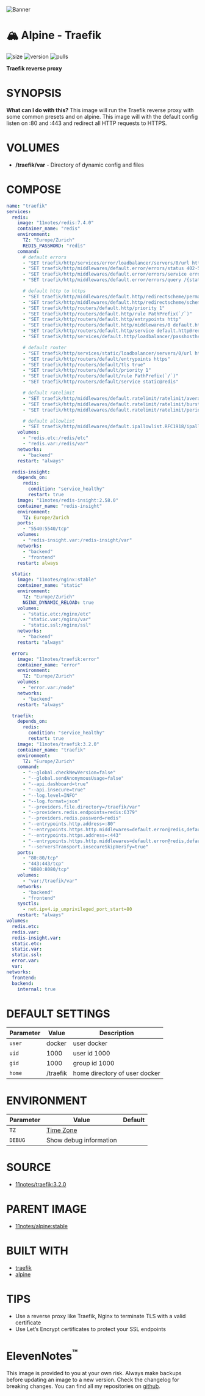 ![Banner](https://github.com/11notes/defaults/blob/main/static/img/banner.png?raw=true)

# 🏔️ Alpine - Traefik
![size](https://img.shields.io/docker/image-size/11notes/traefik/3.2.0?color=0eb305) ![version](https://img.shields.io/docker/v/11notes/traefik/3.2.0?color=eb7a09) ![pulls](https://img.shields.io/docker/pulls/11notes/traefik?color=2b75d6)

**Traefik reverse proxy**

# SYNOPSIS
**What can I do with this?** This image will run the Traefik reverse proxy with some common presets and on alpine. This image will with the default config listen on :80 and :443 and redirect all HTTP requests to HTTPS.

# VOLUMES
* **/traefik/var** - Directory of dynamic config and files

# COMPOSE
```yaml
name: "traefik"
services:
  redis:
    image: "11notes/redis:7.4.0"
    container_name: "redis"
    environment:
      TZ: "Europe/Zurich"
      REDIS_PASSWORD: "redis"
    command:
      # default errors
      - "SET traefik/http/services/error/loadbalancer/servers/0/url https://error:8443"
      - "SET traefik/http/middlewares/default.error/errors/status 402-599"
      - "SET traefik/http/middlewares/default.error/errors/service error@redis"
      - "SET traefik/http/middlewares/default.error/errors/query /{status}"

      # default http to https
      - "SET traefik/http/middlewares/default.http/redirectscheme/permanent true"
      - "SET traefik/http/middlewares/default.http/redirectscheme/scheme https"
      - "SET traefik/http/routers/default.http/priority 1"
      - "SET traefik/http/routers/default.http/rule PathPrefix(`/`)"
      - "SET traefik/http/routers/default.http/entrypoints http"
      - "SET traefik/http/routers/default.http/middlewares/0 default.http"
      - "SET traefik/http/routers/default.http/service default.http@redis"
      - "SET traefik/http/services/default.http/loadbalancer/passhostheader true"

      # default router
      - "SET traefik/http/services/static/loadbalancer/servers/0/url https://static:8443"
      - "SET traefik/http/routers/default/entrypoints https"
      - "SET traefik/http/routers/default/tls true"
      - "SET traefik/http/routers/default/priority 1"
      - "SET traefik/http/routers/default/rule PathPrefix(`/`)"
      - "SET traefik/http/routers/default/service static@redis"

      # default ratelimit
      - "SET traefik/http/middlewares/default.ratelimit/ratelimit/average 100"
      - "SET traefik/http/middlewares/default.ratelimit/ratelimit/burst 120"
      - "SET traefik/http/middlewares/default.ratelimit/ratelimit/period 1s"

      # default allowlist
      - "SET traefik/http/middlewares/default.ipallowlist.RFC1918/ipallowlist/sourcerange 10.0.0.0/8,172.16.0.0/12,192.168.0.0/16"
    volumes:
      - "redis.etc:/redis/etc"
      - "redis.var:/redis/var"
    networks:
      - "backend"
    restart: "always"

  redis-insight:
    depends_on:
      redis:
        condition: "service_healthy"
        restart: true
    image: "11notes/redis-insight:2.58.0"
    container_name: "redis-insight"
    environment:
      TZ: Europe/Zurich
    ports:
      - "5540:5540/tcp"
    volumes:
      - "redis-insight.var:/redis-insight/var"
    networks:
      - "backend"
      - "frontend"
    restart: always

  static:
    image: "11notes/nginx:stable"
    container_name: "static"
    environment:
      TZ: "Europe/Zurich"
      NGINX_DYNAMIC_RELOAD: true
    volumes:
      - "static.etc:/nginx/etc"
      - "static.var:/nginx/var"
      - "static.ssl:/nginx/ssl"
    networks:
      - "backend"
    restart: "always"

  error:
    image: "11notes/traefik:error"
    container_name: "error"
    environment:
      TZ: "Europe/Zurich"
    volumes:
      - "error.var:/node"
    networks:
      - "backend"
    restart: "always"

  traefik:
    depends_on:
      redis:
        condition: "service_healthy"
        restart: true
    image: "11notes/traefik:3.2.0"
    container_name: "traefik"
    environment:
      TZ: "Europe/Zurich"
    command:
      - "--global.checkNewVersion=false"
      - "--global.sendAnonymousUsage=false"
      - "--api.dashboard=true"
      - "--api.insecure=true"
      - "--log.level=INFO"
      - "--log.format=json"
      - "--providers.file.directory=/traefik/var"
      - "--providers.redis.endpoints=redis:6379"
      - "--providers.redis.password=redis"
      - "--entrypoints.http.address=:80"
      - "--entrypoints.https.http.middlewares=default.error@redis,default.ratelimit@redis"
      - "--entrypoints.https.address=:443"
      - "--entrypoints.https.http.middlewares=default.error@redis,default.ratelimit@redis"
      - "--serversTransport.insecureSkipVerify=true"
    ports:
      - "80:80/tcp"
      - "443:443/tcp"
      - "8080:8080/tcp"
    volumes:
      - "var:/traefik/var"
    networks:
      - "backend"
      - "frontend"
    sysctls:
      - net.ipv4.ip_unprivileged_port_start=80
    restart: "always"
volumes:
  redis.etc:
  redis.var:
  redis-insight.var:
  static.etc:
  static.var:
  static.ssl:
  error.var:
  var:
networks:
  frontend:
  backend:
    internal: true
```

# DEFAULT SETTINGS
| Parameter | Value | Description |
| --- | --- | --- |
| `user` | docker | user docker |
| `uid` | 1000 | user id 1000 |
| `gid` | 1000 | group id 1000 |
| `home` | /traefik | home directory of user docker |

# ENVIRONMENT
| Parameter | Value | Default |
| --- | --- | --- |
| `TZ` | [Time Zone](https://en.wikipedia.org/wiki/List_of_tz_database_time_zones) | |
| `DEBUG` | Show debug information | |

# SOURCE
* [11notes/traefik:3.2.0](https://github.com/11notes/docker-traefik/tree/3.2.0)

# PARENT IMAGE
* [11notes/alpine:stable](https://hub.docker.com/r/11notes/alpine)

# BUILT WITH
* [traefik](https://traefik.io/traefik)
* [alpine](https://alpinelinux.org)

# TIPS
* Use a reverse proxy like Traefik, Nginx to terminate TLS with a valid certificate
* Use Let’s Encrypt certificates to protect your SSL endpoints

# ElevenNotes<sup>™️</sup>
This image is provided to you at your own risk. Always make backups before updating an image to a new version. Check the changelog for breaking changes. You can find all my repositories on [github](https://github.com/11notes).
    